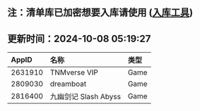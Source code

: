 ## 注：清单库已加密想要入库请使用 ([入库工具](https://github.com/BlankTMing/ManifestAutoUpdate/releases))

## 更新时间：2024-10-08 05:19:27
| AppID | 名称 | 类型  |
| :-------------------- | :----------------------------- | :----------- |
| 2631910 | TNMverse VIP| Game |
| 2809030 | dreamboat| Game |
| 2816400 | 九幽剑记 Slash Abyss| Game |

